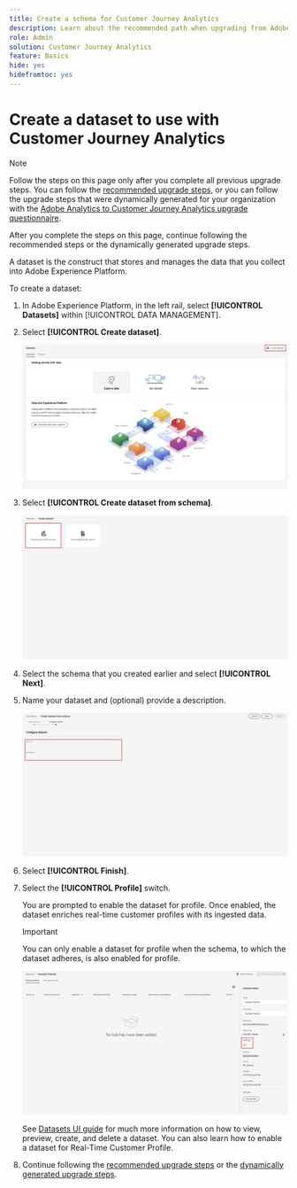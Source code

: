 ```yaml
---
title: Create a schema for Customer Journey Analytics
description: Learn about the recommended path when upgrading from Adobe Analytics to Customer Journey Analytics
role: Admin
solution: Customer Journey Analytics
feature: Basics
hide: yes
hidefromtoc: yes
---
```

# Create a dataset to use with Customer Journey Analytics

>[!NOTE]
> 
>Follow the steps on this page only after you complete all previous upgrade steps. You can follow the [recommended upgrade steps](/help/getting-started/cja-upgrade/cja-upgrade-recommendations.md#recommended-upgrade-steps-for-most-organizations), or you can follow the upgrade steps that were dynamically generated for your organization with the [Adobe Analytics to Customer Journey Analytics upgrade questionnaire](https://gigazelle.github.io/cja-ttv/). 
>
>After you complete the steps on this page, continue following the recommended steps or the dynamically generated upgrade steps. 

<!-- Should we single source this instead of duplicate it? The following steps were copied from: /help/data-ingestion/aepwebsdk.md-->

A dataset is the construct that stores and manages the data that you collect into Adobe Experience Platform.

To create a dataset:

1. In Adobe Experience Platform, in the left rail, select **[!UICONTROL Datasets]** within [!UICONTROL DATA MANAGEMENT].

1. Select **[!UICONTROL Create dataset]**.

   ![Create dataset](assets/create-dataset.png)

1. Select **[!UICONTROL Create dataset from schema]**.

   ![Create dataset from schema](assets/create-dataset-from-schema.png)

1. Select the schema that you created earlier and select **[!UICONTROL Next]**.

1. Name your dataset and (optional) provide a description.

   ![Name dataset](assets/name-your-datatest.png)

1. Select **[!UICONTROL Finish]**.

1. Select the **[!UICONTROL Profile]** switch.

   You are prompted to enable the dataset for profile. Once enabled, the dataset enriches real-time customer profiles with its ingested data.

   >[!IMPORTANT]
   >
   >    You can only enable a dataset for profile when the schema, to which the dataset adheres, is also enabled for profile.

   ![Enable schema for profile](assets/aepwebsdk-dataset-profile.png)

   See [Datasets UI guide](https://experienceleague.adobe.com/docs/experience-platform/catalog/datasets/user-guide.html) for much more information on how to view, preview, create, and delete a dataset. You can also learn how to enable a dataset for Real-Time Customer Profile.

1. Continue following the [recommended upgrade steps](/help/getting-started/cja-upgrade/cja-upgrade-recommendations.md#recommended-upgrade-steps-for-most-organizations) or the [dynamically generated upgrade steps](https://gigazelle.github.io/cja-ttv/). 

